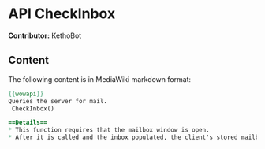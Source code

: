# API CheckInbox

**Contributor:** KethoBot

## Content

The following content is in MediaWiki markdown format:

```mediawiki
{{wowapi}}
Queries the server for mail.
 CheckInbox()

==Details==
* This function requires that the mailbox window is open.
* After it is called and the inbox populated, the client's stored mailbox information can be accessed from anywhere in the world. That is, functions like {{api|GetInboxHeaderInfo}}() and {{api|GetInboxNumItems}}() may be called from anywhere. Note that only the *stored* information can be accessed -- to get current inbox info, you have to call CheckInbox() again.
```